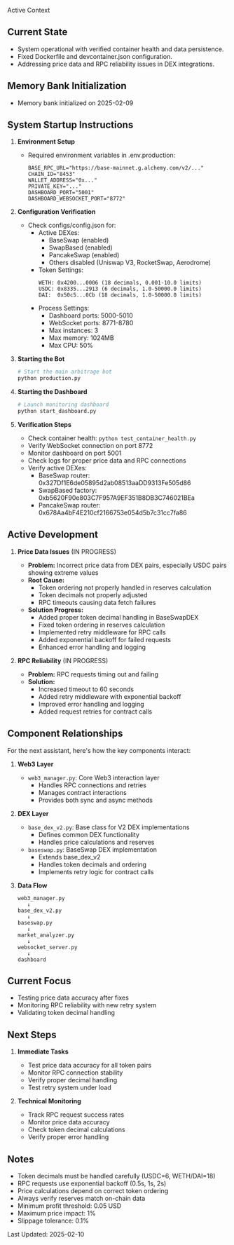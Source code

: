 Active Context

## Current State
- System operational with verified container health and data persistence.
- Fixed Dockerfile and devcontainer.json configuration.
- Addressing price data and RPC reliability issues in DEX integrations.

## Memory Bank Initialization
- Memory bank initialized on 2025-02-09

## System Startup Instructions
1. **Environment Setup**
   - Required environment variables in .env.production:
     ```
     BASE_RPC_URL="https://base-mainnet.g.alchemy.com/v2/..."
     CHAIN_ID="8453"
     WALLET_ADDRESS="0x..."
     PRIVATE_KEY="..."
     DASHBOARD_PORT="5001"
     DASHBOARD_WEBSOCKET_PORT="8772"
     ```

2. **Configuration Verification**
   - Check configs/config.json for:
     * Active DEXes:
       - BaseSwap (enabled)
       - SwapBased (enabled)
       - PancakeSwap (enabled)
       - Others disabled (Uniswap V3, RocketSwap, Aerodrome)
     * Token Settings:
       ```
       WETH: 0x4200...0006 (18 decimals, 0.001-10.0 limits)
       USDC: 0x8335...2913 (6 decimals, 1.0-50000.0 limits)
       DAI:  0x50c5...0Cb (18 decimals, 1.0-50000.0 limits)
       ```
     * Process Settings:
       - Dashboard ports: 5000-5010
       - WebSocket ports: 8771-8780
       - Max instances: 3
       - Max memory: 1024MB
       - Max CPU: 50%

3. **Starting the Bot**
   ```bash
   # Start the main arbitrage bot
   python production.py
   ```

4. **Starting the Dashboard**
   ```bash
   # Launch monitoring dashboard
   python start_dashboard.py
   ```

5. **Verification Steps**
   - Check container health: `python test_container_health.py`
   - Verify WebSocket connection on port 8772
   - Monitor dashboard on port 5001
   - Check logs for proper price data and RPC connections
   - Verify active DEXes:
     * BaseSwap router: 0x327Df1E6de05895d2ab08513aaDD9313Fe505d86
     * SwapBased factory: 0xb5620F90e803C7F957A9EF351B8DB3C746021BEa
     * PancakeSwap router: 0x678Aa4bF4E210cf2166753e054d5b7c31cc7fa86

## Active Development
1. **Price Data Issues** (IN PROGRESS)
   - **Problem:** Incorrect price data from DEX pairs, especially USDC pairs showing extreme values
   - **Root Cause:** 
     * Token ordering not properly handled in reserves calculation
     * Token decimals not properly adjusted
     * RPC timeouts causing data fetch failures
   - **Solution Progress:**
     * Added proper token decimal handling in BaseSwapDEX
     * Fixed token ordering in reserves calculation
     * Implemented retry middleware for RPC calls
     * Added exponential backoff for failed requests
     * Enhanced error handling and logging

2. **RPC Reliability** (IN PROGRESS)
   - **Problem:** RPC requests timing out and failing
   - **Solution:**
     * Increased timeout to 60 seconds
     * Added retry middleware with exponential backoff
     * Improved error handling and logging
     * Added request retries for contract calls

## Component Relationships
For the next assistant, here's how the key components interact:

1. **Web3 Layer**
   - `web3_manager.py`: Core Web3 interaction layer
     * Handles RPC connections and retries
     * Manages contract interactions
     * Provides both sync and async methods

2. **DEX Layer**
   - `base_dex_v2.py`: Base class for V2 DEX implementations
     * Defines common DEX functionality
     * Handles price calculations and reserves
   - `baseswap.py`: BaseSwap DEX implementation
     * Extends base_dex_v2
     * Handles token decimals and ordering
     * Implements retry logic for contract calls

3. **Data Flow**
   ```
   web3_manager.py
      ↓
   base_dex_v2.py
      ↓
   baseswap.py
      ↓
   market_analyzer.py
      ↓
   websocket_server.py
      ↓
   dashboard
   ```

## Current Focus
- Testing price data accuracy after fixes
- Monitoring RPC reliability with new retry system
- Validating token decimal handling

## Next Steps
1. **Immediate Tasks**
   - Test price data accuracy for all token pairs
   - Monitor RPC connection stability
   - Verify proper decimal handling
   - Test retry system under load

2. **Technical Monitoring**
   - Track RPC request success rates
   - Monitor price data accuracy
   - Check token decimal calculations
   - Verify proper error handling

## Notes
- Token decimals must be handled carefully (USDC=6, WETH/DAI=18)
- RPC requests use exponential backoff (0.5s, 1s, 2s)
- Price calculations depend on correct token ordering
- Always verify reserves match on-chain data
- Minimum profit threshold: 0.05 USD
- Maximum price impact: 1%
- Slippage tolerance: 0.1%

Last Updated: 2025-02-10
